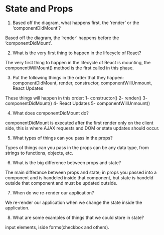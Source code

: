 # State and Props

1) Based off the diagram, what happens first, the ‘render’ or the ‘componentDidMount’?

Based off the diagram, the ‘render’ happens before the ‘componentDidMount’.

2) What is the very first thing to happen in the lifecycle of React?

The very first thing to happen in the lifecycle of React is mounting, the componentWillMount() method is the first called in this phase.

3) Put the following things in the order that they happen: componentDidMount, render, constructor, componentWillUnmount, React Updates

These things will happen in this order: 1- constructor() 2- render() 3- componentDidMount() 4- React Updates 5- componentWillUnmount()

4) What does componentDidMount do?

componentDidMount is executed after the first render only on the client side, this is where AJAX requests and DOM or state updates should occur.

5) What types of things can you pass in the props?

Types of things can you pass in the props can be any data type, from strings to functions, objects, etc.

6) What is the big difference between props and state?

The main differance between props and state; in props you passed into a component and is handeled inside that component, but state is handeld outside that component and must be updated outside.

7) When do we re-render our application?

We re-render our application when we change the state inside the application.

8) What are some examples of things that we could store in state?

input elements, iside forms(checkbox and others).